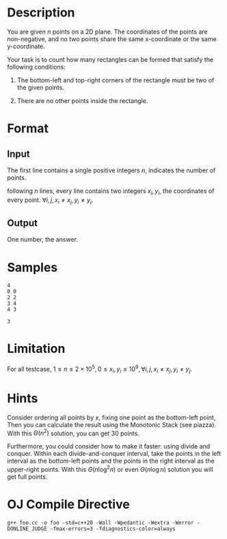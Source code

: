 # Description
You are given $n$ points on a 2D plane. The coordinates of the points are non-negative, and no two points share the same x-coordinate or the same y-coordinate.

Your task is to count how many rectangles can be formed that satisfy the following conditions:

1. The bottom-left and top-right corners of the rectangle must be two of the given points.

2. There are no other points inside the rectangle.

# Format

## Input
The first line contains a single positive integers $n$, indicates the number of points.

following $n$ lines, every line contains two integers $x_i, y_i$, the coordinates of every point. $\forall i, j, x_i \neq x_j, y_i \neq y_j$.

## Output
One number, the answer.

# Samples

```input1
4
0 0
2 2
3 4
4 3
```

```output1
3
```

# Limitation

For all testcase, $1 \le n \le 2 \times 10^5, 0 \le x_i, y_i \le 10^9, \forall i, j, x_i \neq x_j, y_i \neq y_j$.

# Hints

Consider ordering all points by $x$, fixing one point as the bottom-left point, Then you can calculate the result using the Monotonic Stack (see piazza). With this $\Theta(n^2)$ solution, you can get 30 points.

Furthermore, you could consider how to make it faster: using divide and conquer. Within each divide-and-conquer interval, take the points in the left interval as the bottom-left points and the points in the right interval as the upper-right points. With this $\Theta(n \log^2 n)$ or even $\Theta(n \log n)$ solution you will get full points.

# OJ Compile Directive

```shellscript
g++ foo.cc -o foo -std=c++20 -Wall -Wpedantic -Wextra -Werror -DONLINE_JUDGE -fmax-errors=3 -fdiagnostics-color=always
```